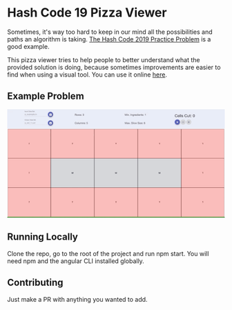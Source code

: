# Hash Code 19 Pizza Viewer

Sometimes, it's way too hard to keep in our mind all the possibilities and paths an algorithm is taking. [The Hash Code 2019 Practice Problem](https://hashcodejudge.withgoogle.com/#/home) is a good example.

This pizza viewer tries to help people to better understand what the provided solution is doing, because sometimes improvements are easier to find when using a visual tool. You can use it online [here](https://tobertet.github.io/hash-code-pizza-viewer/).

## Example Problem

![](assets/example.gif)

## Running Locally

Clone the repo, go to the root of the project and run npm start. You will need npm and the angular CLI installed globally.

## Contributing

Just make a PR with anything you wanted to add.
